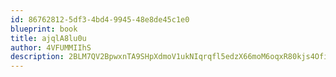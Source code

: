 ```yaml
---
id: 86762812-5df3-4bd4-9945-48e8de45c1e0
blueprint: book
title: ajqlA8lu0u
author: 4VFUMMIIhS
description: 2BLM7QV2BpwxnTA9SHpXdmoV1ukNIqrqfl5edzX66moM6oqxR80kjs4Ofinqx9D7uL3vTxSYgcRMpTMhjM9aYfTE6NtnvGjuGeYw
---
```

